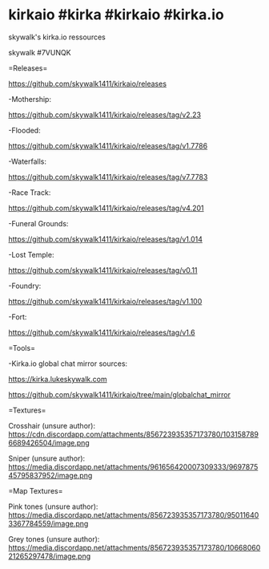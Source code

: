 # kirkaio #kirka #kirkaio #kirka.io
skywalk's kirka.io ressources

skywalk #7VUNQK



=Releases=

https://github.com/skywalk1411/kirkaio/releases



-Mothership:

https://github.com/skywalk1411/kirkaio/releases/tag/v2.23

-Flooded:

https://github.com/skywalk1411/kirkaio/releases/tag/v1.7786

-Waterfalls:

https://github.com/skywalk1411/kirkaio/releases/tag/v7.7783

-Race Track:

https://github.com/skywalk1411/kirkaio/releases/tag/v4.201

-Funeral Grounds:

https://github.com/skywalk1411/kirkaio/releases/tag/v1.014

-Lost Temple:

https://github.com/skywalk1411/kirkaio/releases/tag/v0.11

-Foundry:

https://github.com/skywalk1411/kirkaio/releases/tag/v1.100

-Fort:

https://github.com/skywalk1411/kirkaio/releases/tag/v1.6



=Tools=

-Kirka.io global chat mirror sources:

https://kirka.lukeskywalk.com

https://github.com/skywalk1411/kirkaio/tree/main/globalchat_mirror



=Textures=

Crosshair (unsure author): https://cdn.discordapp.com/attachments/856723935357173780/1031587896689426504/image.png

Sniper (unsure author): https://media.discordapp.net/attachments/961656420007309333/969787545795837952/image.png

=Map Textures=

Pink tones (unsure author): https://media.discordapp.net/attachments/856723935357173780/950116403367784559/image.png

Grey tones (unsure author): https://media.discordapp.net/attachments/856723935357173780/1066806021265297478/image.png
